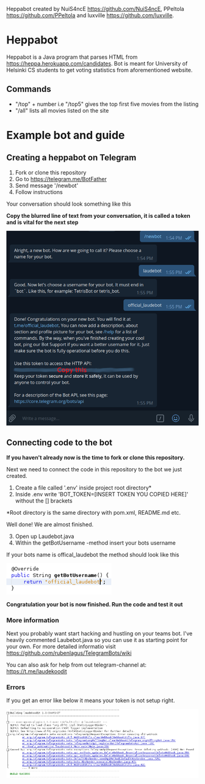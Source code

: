 Heppabot created by NuiS4ncE https://github.com/NuiS4ncE, PPeltola https://github.com/PPeltola and luxville https://github.com/luxville.

# Heppabot
Heppabot is a Java program that parses HTML from https://heppa.herokuapp.com/candidates. Bot is meant for University of Helsinki CS students to get voting statistics from aforementioned website. 

## Commands

  - "/top" + number i.e "/top5" gives the top first five movies from the listing
  - "/all" lists all movies listed on the site

# Example bot and guide

## Creating a heppabot on Telegram

1. Fork or clone this repository
2. Go to https://telegram.me/BotFather
3. Send message '/newbot'
4. Follow instructions

Your conversation should look something like this

**Copy the blurred line of text from your conversation, it is called a token and is vital for the next step**

![conversation](images/laudekoodit.png)

## Connecting code to the bot

**If you haven't already now is the time to fork or clone this repository.**

Next we need to connect the code in this repository to the bot we just created.

1. Create a file called '.env' inside project root directory*
2. Inside .env write 'BOT_TOKEN=[INSERT TOKEN YOU COPIED HERE]' without the [] brackets

*Root directory is the same directory with pom.xml, README.md etc.

Well done! We are almost finished.

3. Open up Laudebot.java
4. Within the getBotUsername -method insert your bots username

If your bots name is offical_laudebot the method should look like this

![username](./images/settingUsername.png)

**Congratulation your bot is now finished. Run the code and test it out**

### More information

Next you probably want start hacking and hustling on your teams bot. I've heavily commented Laubebot.java so you can use it as starting point for your own. For more detailed informatio visit https://github.com/rubenlagus/TelegramBots/wiki 

You can also ask for help from out telegram-channel at: https://t.me/laudekoodit

### Errors

If you get an error like below it means your token is not setup right.

![error](images/error.png)
